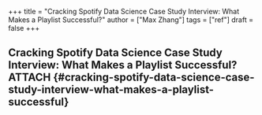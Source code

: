 +++
title = "Cracking Spotify Data Science Case Study Interview: What Makes a Playlist Successful?"
author = ["Max Zhang"]
tags = ["ref"]
draft = false
+++

## Cracking Spotify Data Science Case Study Interview: What Makes a Playlist Successful? <span class="tag"><span class="ATTACH">ATTACH</span></span> {#cracking-spotify-data-science-case-study-interview-what-makes-a-playlist-successful}
